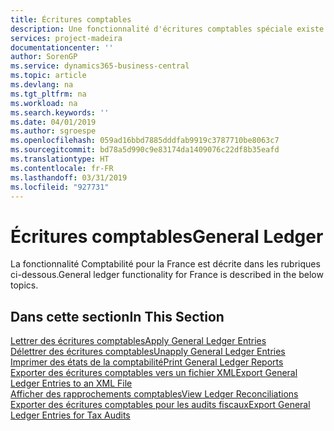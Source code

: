 ```yaml
---
title: Écritures comptables
description: Une fonctionnalité d'écritures comptables spéciale existe pour la version française de Business Central.
services: project-madeira
documentationcenter: ''
author: SorenGP
ms.service: dynamics365-business-central
ms.topic: article
ms.devlang: na
ms.tgt_pltfrm: na
ms.workload: na
ms.search.keywords: ''
ms.date: 04/01/2019
ms.author: sgroespe
ms.openlocfilehash: 059ad16bbd7885dddfab9919c3787710be8063c7
ms.sourcegitcommit: bd78a5d990c9e83174da1409076c22df8b35eafd
ms.translationtype: HT
ms.contentlocale: fr-FR
ms.lasthandoff: 03/31/2019
ms.locfileid: "927731"
---
```

# <a name="general-ledger"></a><span data-ttu-id="b2317-103">Écritures comptables</span><span class="sxs-lookup"><span data-stu-id="b2317-103">General Ledger</span></span>
<span data-ttu-id="b2317-104">La fonctionnalité Comptabilité pour la France est décrite dans les rubriques ci-dessous.</span><span class="sxs-lookup"><span data-stu-id="b2317-104">General ledger functionality for France is described in the below topics.</span></span>

## <a name="in-this-section"></a><span data-ttu-id="b2317-105">Dans cette section</span><span class="sxs-lookup"><span data-stu-id="b2317-105">In This Section</span></span>
[<span data-ttu-id="b2317-106">Lettrer des écritures comptables</span><span class="sxs-lookup"><span data-stu-id="b2317-106">Apply General Ledger Entries</span></span>](how-to-apply-general-ledger-entries.md)  
[<span data-ttu-id="b2317-107">Délettrer des écritures comptables</span><span class="sxs-lookup"><span data-stu-id="b2317-107">Unapply General Ledger Entries</span></span>](how-to-unapply-general-ledger-entries.md)  
[<span data-ttu-id="b2317-108">Imprimer des états de la comptabilité</span><span class="sxs-lookup"><span data-stu-id="b2317-108">Print General Ledger Reports</span></span>](how-to-print-general-ledger-reports.md)  
[<span data-ttu-id="b2317-109">Exporter des écritures comptables vers un fichier XML</span><span class="sxs-lookup"><span data-stu-id="b2317-109">Export General Ledger Entries to an XML File</span></span>](how-to-export-general-ledger-entries-to-an-xml-file.md)  
[<span data-ttu-id="b2317-110">Afficher des rapprochements comptables</span><span class="sxs-lookup"><span data-stu-id="b2317-110">View Ledger Reconciliations</span></span>](how-to-view-ledger-reconciliations.md)  
[<span data-ttu-id="b2317-111">Exporter des écritures comptables pour les audits fiscaux</span><span class="sxs-lookup"><span data-stu-id="b2317-111">Export General Ledger Entries for Tax Audits</span></span>](how-to-export-general-ledger-entries-for-tax-audits.md)  

